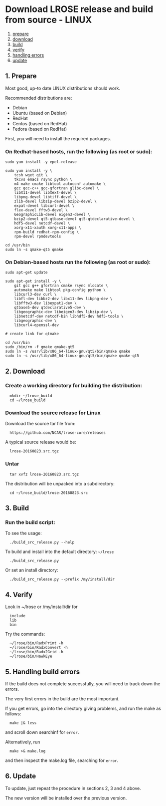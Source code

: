# Download LROSE release and build from source - LINUX

1. [prepare](#prepare)
2. [download](#download)
3. [build](#build)
4. [verify](#verify)
5. [handling errors](#handling_errors)
6. [update](#update)

<a name="prepare"/>

## 1. Prepare

Most good, up-to date LINUX distributions should work.

Recommended distributions are:

  * Debian
  * Ubuntu (based on Debian)
  * RedHat
  * Centos (based on RedHat)
  * Fedora (based on RedHat)

First, you will need to install the required packages.

### On Redhat-based hosts, run the following (as root or sudo):

```
sudo yum install -y epel-release

sudo yum install -y \
    tcsh wget git \
    tkcvs emacs rsync python \
    m4 make cmake libtool autoconf automake \
    gcc gcc-c++ gcc-gfortran glibc-devel \
    libX11-devel libXext-devel \
    libpng-devel libtiff-devel \
    zlib-devel libzip-devel bzip2-devel \
    expat-devel libcurl-devel \
    flex-devel fftw3-devel \
    GeographicLib-devel eigen3-devel \
    bzip2-devel qt5-qtbase-devel qt5-qtdeclarative-devel \
    hdf5-devel netcdf-devel \
    xorg-x11-xauth xorg-x11-apps \
    rpm-build redhat-rpm-config \
    rpm-devel rpmdevtools

cd /usr/bin
sudo ln -s qmake-qt5 qmake
```

### On Debian-based hosts run the following (as root or sudo):

```
sudo apt-get update 

sudo apt-get install -y \
    git gcc g++ gfortran cmake rsync mlocate \
    automake make libtool pkg-config python \
    libcurl3-dev curl \
    libfl-dev libbz2-dev libx11-dev libpng-dev \
    libfftw3-dev libexpat1-dev \
    qtbase5-dev qtdeclarative5-dev \
    libgeographic-dev libeigen3-dev libzip-dev \
    libnetcdf-dev netcdf-bin libhdf5-dev hdf5-tools \
    libgeographic-dev \
    libcurl4-openssl-dev

# create link for qtmake

cd /usr/bin
sudo /bin/rm -f qmake qmake-qt5
sudo ln -s /usr/lib/x86_64-linux-gnu/qt5/bin/qmake qmake
sudo ln -s /usr/lib/x86_64-linux-gnu/qt5/bin/qmake qmake-qt5
```

<a name="download"/>

## 2. Download

### Create a working directory for building the distribution:

```
  mkdir ~/lrose_build
  cd ~/lrose_build
```

### Download the source release for Linux

Download the source tar file from:

```
  https://github.com/NCAR/lrose-core/releases 
```

A typical source release would be:

```
  lrose-20160823.src.tgz
```

### Untar

```
  tar xvfz lrose-20160823.src.tgz
```

The distribution will be unpacked into a subdirectory:

```
  cd ~/lrose_build/lrose-20160823.src
```

<a name="build"/>

## 3. Build

### Run the build script:

To see the usage:

```
  ./build_src_release.py --help
```

To build and install into the default directory: `~/lrose`

```
  ./build_src_release.py
```

Or set an install directory:

```
  ./build_src_release.py --prefix /my/install/dir
```

<a name="verify"/>

## 4. Verify

Look in ~/lrose or /my/install/dir for

```
  include
  lib
  bin
```

Try the commands:
```
  ~/lrose/bin/RadxPrint -h
  ~/lrose/bin/RadxConvert -h
  ~/lrose/bin/Radx2Grid -h
  ~/lrose/bin/HawkEye
```

<a name="handling_errors"/>

## 5. Handling build errors

If the build does not complete successfully, you will need to
track down the errors.

The very first errors in the build are the most important.

If you get errors, go into the directory giving problems, and
run the make as follows:

```
  make |& less
```

and scroll down searchinf for `error`.

Alternatively, run

```
  make >& make.log
```

and then inspect the make.log file, searching for `error`.

<a name="update"/>

## 6. Update

To update, just repeat the procedure in sections 2, 3 and 4 above.

The new version will be installed over the previous version.


